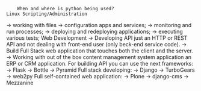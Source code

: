 		When and where is python being used?
	Linux Scripting/Administration
-> working with files 
-> configuration apps and services;
-> monitoring and run processes;
-> deploying and redeploying applications;
-> executing various tests;
	Web Development
-> Developing API just an HTTP or REST API and not dealing with front-end user (only beck-end service code).
-> Build Full Stack web application that touches both the client and the server.
-> Working with out of the box content management system application an ERP or CRM application.
	For building API you can use the next frameworks:
-> Flask
-> Bottle
-> Pyramid
	Full stack developing:
-> Django
-> TurboGears
-> web2py
	Full self-contained web application:
-> Plone
-> django-cms
-> Mezzanine

